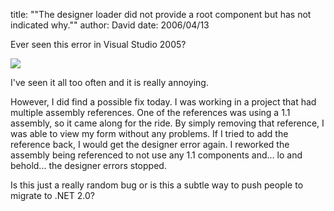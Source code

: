 
title: "\"The designer loader did not provide a root component but has not indicated why.\""
author: David
date: 2006/04/13

<P>Ever seen this error in Visual Studio 2005?</P>
<P><IMG src="http://www.mohundro.com/blog/content/binary/2006-04-14-designer-error.gif" border=0></P>
<P>I've seen it all too often&nbsp;and it is really annoying.</P>
<P>However, I did find a possible fix today. I was working in a project that had multiple assembly references. One of the references was using a 1.1 assembly, so it came along for the ride. By simply removing that reference, I was able to view my form without any problems. If I tried to add the reference back, I would get the designer error again. I reworked the assembly being referenced to not use any 1.1 components and... lo and behold... the designer errors stopped.</P>
<P>Is this just a really random bug or is this a subtle way to push people to migrate to .NET 2.0?</P>
